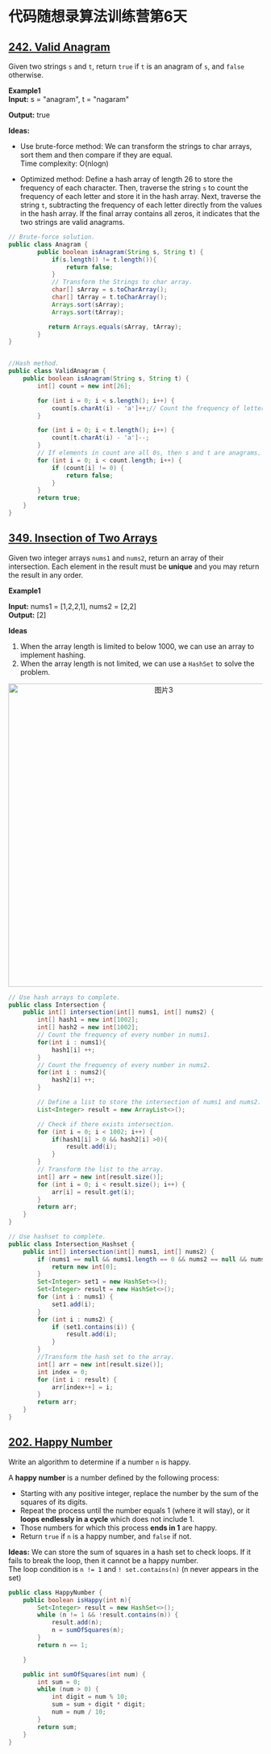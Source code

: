 # 代码随想录算法训练营第6天
## [242. Valid Anagram](https://leetcode.com/problems/valid-anagram/description/)
Given two strings `s` and `t`, return `true` if `t` is an anagram of `s`, and `false` otherwise.

**Example1**<br>
**Input:** s = "anagram", t = "nagaram"

**Output:** true

**Ideas:**
* Use brute-force method: We can transform the strings to char arrays, sort them and then compare if they are equal.<br>
Time complexity: O(nlogn)

* Optimized method: Define a hash array of length 26 to store the frequency of each character. Then, traverse the string `s` to count the frequency of each letter and store it in the hash array. Next, traverse the string `t`, subtracting the frequency of each letter directly from the values in the hash array. If the final array contains all zeros, it indicates that the two strings are valid anagrams.

```Java
// Brute-force solution.
public class Anagram {
        public boolean isAnagram(String s, String t) {
            if(s.length() != t.length()){
                return false;
            }
            // Transform the Strings to char array.
            char[] sArray = s.toCharArray();
            char[] tArray = t.toCharArray();
            Arrays.sort(sArray);
            Arrays.sort(tArray);

           return Arrays.equals(sArray, tArray);
        }
}


//Hash method.
public class ValidAnagram {
    public boolean isAnagram(String s, String t) {
        int[] count = new int[26];

        for (int i = 0; i < s.length(); i++) {
            count[s.charAt(i) - 'a']++;// Count the frequency of letters in String s.
        }

        for (int i = 0; i < t.length(); i++) {
            count[t.charAt(i) - 'a']--;
        }
        // If elements in count are all 0s, then s and t are anagrams.
        for (int i = 0; i < count.length; i++) {
            if (count[i] != 0) {
                return false;
            }
        }
        return true;
    }
}
```

## [349. Insection of Two Arrays](https://leetcode.com/problems/intersection-of-two-arrays/description/)
Given two integer arrays `nums1` and `nums2`, return an array of their intersection. Each element in the result must be **unique** and you may return the result in any order.

**Example1**

**Input:** nums1 = [1,2,2,1], nums2 = [2,2] <br>
**Output:** [2]

**Ideas**
1. When the array length is limited to below 1000, we can use an array to implement hashing.<br>
2. When the array length is not limited, we can use a `HashSet` to solve the problem.

<p align="center">
  <img src="https://github.com/user-attachments/assets/67c87b85-353a-44c6-9793-d4f251c58ab3" alt="图片3" width="600">
</p>

```Java
// Use hash arrays to complete.
public class Intersection {
    public int[] intersection(int[] nums1, int[] nums2) {
        int[] hash1 = new int[1002];
        int[] hash2 = new int[1002];
        // Count the frequency of every number in nums1.
        for(int i : nums1){
            hash1[i] ++;
        }
        // Count the frequency of every number in nums2.
        for(int i : nums2){
            hash2[i] ++;
        }

        // Define a list to store the intersection of nums1 and nums2.
        List<Integer> result = new ArrayList<>();

        // Check if there exists intersection.
        for (int i = 0; i < 1002; i++) {
            if(hash1[i] > 0 && hash2[i] >0){
                result.add(i);
            }
        }
        // Transform the list to the array.
        int[] arr = new int[result.size()];
        for (int i = 0; i < result.size(); i++) {
            arr[i] = result.get(i);
        }
        return arr;
    }
}

// Use hashset to complete.
public class Intersection_Hashset {
    public int[] intersection(int[] nums1, int[] nums2) {
        if (nums1 == null && nums1.length == 0 && nums2 == null && nums2.length == 0) {
            return new int[0];
        }
        Set<Integer> set1 = new HashSet<>();
        Set<Integer> result = new HashSet<>();
        for (int i : nums1) {
            set1.add(i);
        }
        for (int i : nums2) {
            if (set1.contains(i)) {
                result.add(i);
            }
        }
        //Transform the hash set to the array.
        int[] arr = new int[result.size()];
        int index = 0;
        for (int i : result) {
            arr[index++] = i;
        }
        return arr;
    }
}
```

## [202. Happy Number](https://leetcode.com/problems/happy-number/description/)
Write an algorithm to determine if a number `n` is happy.

A **happy number** is a number defined by the following process:

* Starting with any positive integer, replace the number by the sum of the squares of its digits.
* Repeat the process until the number equals 1 (where it will stay), or it **loops endlessly in a cycle** which does not include 1.
* Those numbers for which this process **ends in 1** are happy.
* Return `true` if `n` is a happy number, and `false` if not.

**Ideas:** We can store the sum of squares in a hash set to check loops. If it fails to break the loop, then it cannot be a happy number.<br>
The loop condition is `n != 1` and `! set.contains(n)` (n never appears in the set)

```Java
public class HappyNumber {
    public boolean isHappy(int n){
        Set<Integer> result = new HashSet<>();
        while (n != 1 && !result.contains(n)) {
            result.add(n);
            n = sumOfSquares(n);
        }
        return n == 1;

    }

    public int sumOfSquares(int num) {
        int sum = 0;
        while (num > 0) {
            int digit = num % 10;
            sum = sum + digit * digit;
            num = num / 10;
        }
        return sum;
    }
}



































